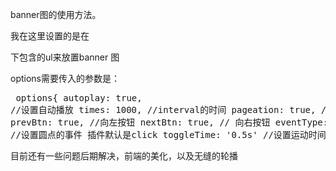 banner图的使用方法。

我在这里设置的是在  
<div id="slideBanner"></div>下包含的ul来放置banner 图

options需要传入的参数是：
    <pre>
    options{
        autoplay: true,     //设置自动播放
        times: 1000,         //interval的时间
        pageation: true,     //圆点
        prevBtn: true,       //向左按钮
        nextBtn: true,       // 向右按钮
        eventType: 'click',  //设置圆点的事件 插件默认是click
        toggleTime: '0.5s'   //设置运动时间
    }
    </pre>
目前还有一些问题后期解决，前端的美化，以及无缝的轮播
